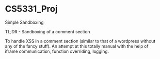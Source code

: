 # CS5331_Proj
Simple Sandboxing

TL;DR - Sandboxing of a comment section

To handle XSS in a comment section (similar to that of a wordpress without any of the fancy stuff).
An attempt at this totally manual with the help of iframe communication, function overriding, logging.
